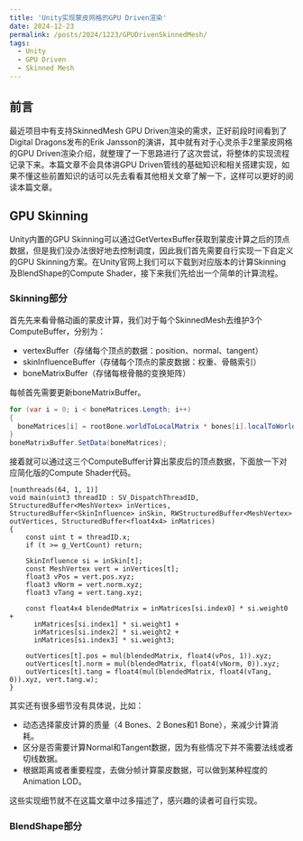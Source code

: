 ```yaml
---
title: 'Unity实现蒙皮网格的GPU Driven渲染'
date: 2024-12-23
permalink: /posts/2024/1223/GPUDrivenSkinnedMesh/
tags:
  - Unity
  - GPU Driven
  - Skinned Mesh
---
```


## 前言
最近项目中有支持SkinnedMesh GPU Driven渲染的需求，正好前段时间看到了Digital Dragons发布的Erik Jansson的演讲，其中就有对于心灵杀手2里蒙皮网格的GPU Driven渲染介绍，就整理了一下思路进行了这次尝试，将整体的实现流程记录下来。本篇文章不会具体讲GPU Driven管线的基础知识和相关搭建实现，如果不懂这些前置知识的话可以先去看看其他相关文章了解一下，这样可以更好的阅读本篇文章。

## GPU Skinning
Unity内置的GPU Skinning可以通过GetVertexBuffer获取到蒙皮计算之后的顶点数据，但是我们没办法很好地去控制调度，因此我们首先需要自行实现一下自定义的GPU Skinning方案。在Unity官网上我们可以下载到对应版本的计算Skinning及BlendShape的Compute Shader，接下来我们先给出一个简单的计算流程。

### Skinning部分
首先先来看骨骼动画的蒙皮计算，我们对于每个SkinnedMesh去维护3个ComputeBuffer，分别为：
- vertexBuffer（存储每个顶点的数据：position、normal、tangent）
- skinInfluenceBuffer（存储每个顶点的蒙皮数据：权重、骨骼索引）
- boneMatrixBuffer（存储每根骨骼的变换矩阵）

每帧首先需要更新boneMatrixBuffer。
```c#
for (var i = 0; i < boneMatrices.Length; i++)
{
  boneMatrices[i] = rootBone.worldToLocalMatrix * bones[i].localToWorldMatrix * bindposes[i];
}
boneMatrixBuffer.SetData(boneMatrices);
```

接着就可以通过这三个ComputeBuffer计算出蒙皮后的顶点数据，下面放一下对应简化版的Compute Shader代码。
```hlsl
[numthreads(64, 1, 1)]
void main(uint3 threadID : SV_DispatchThreadID, StructuredBuffer<MeshVertex> inVertices, StructuredBuffer<SkinInfluence> inSkin, RWStructuredBuffer<MeshVertex> outVertices, StructuredBuffer<float4x4> inMatrices)
{
    const uint t = threadID.x;
    if (t >= g_VertCount) return;

    SkinInfluence si = inSkin[t];
    const MeshVertex vert = inVertices[t];
    float3 vPos = vert.pos.xyz;
    float3 vNorm = vert.norm.xyz;
    float3 vTang = vert.tang.xyz;

    const float4x4 blendedMatrix = inMatrices[si.index0] * si.weight0 +
      inMatrices[si.index1] * si.weight1 +
      inMatrices[si.index2] * si.weight2 +
      inMatrices[si.index3] * si.weight3;

    outVertices[t].pos = mul(blendedMatrix, float4(vPos, 1)).xyz;
    outVertices[t].norm = mul(blendedMatrix, float4(vNorm, 0)).xyz;
    outVertices[t].tang = float4(mul(blendedMatrix, float4(vTang, 0)).xyz, vert.tang.w);
}
```
其实还有很多细节没有具体说，比如：
- 动态选择蒙皮计算的质量（4 Bones、2 Bones和1 Bone），来减少计算消耗。
- 区分是否需要计算Normal和Tangent数据，因为有些情况下并不需要法线或者切线数据。
- 根据距离或者重要程度，去做分帧计算蒙皮数据，可以做到某种程度的Animation LOD。

这些实现细节就不在这篇文章中过多描述了，感兴趣的读者可自行实现。

### BlendShape部分
